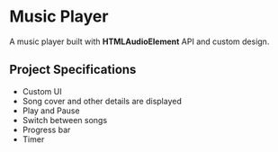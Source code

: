 # Music Player

A music player built with **HTMLAudioElement** API and custom design.

## Project Specifications

+ Custom UI
+ Song cover and other details are displayed
+ Play and Pause
+ Switch between songs
+ Progress bar
+ Timer
